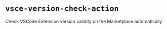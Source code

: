 # `vsce-version-check-action`

Check VSCode Extension version validity on the Marketplace automatically